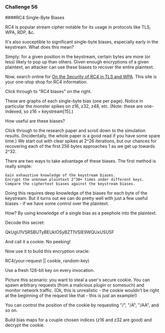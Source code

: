 ### Challenge 56
####RC4 Single-Byte Biases

RC4 is popular stream cipher notable for its usage in protocols like TLS, WPA, RDP, &c.

It's also susceptible to significant single-byte biases, especially early in the keystream. What does this mean?

Simply: for a given position in the keystream, certain bytes are more (or less) likely to pop up than others. Given enough encryptions of a given plaintext, an attacker can use these biases to recover the entire plaintext.

Now, search online for [On the Security of RC4 in TLS and WPA](https://www.usenix.org/conference/usenixsecurity13/technical-sessions/paper/alFardan). This site is your one-stop shop for RC4 information.

Click through to "RC4 biases" on the right.

These are graphs of each single-byte bias (one per page). Notice in particular the monster spikes on z16, z32, z48, etc. (Note: these are one-indexed, so z16 = keystream[15].)

How useful are these biases?

Click through to the research paper and scroll down to the simulation results. (Incidentally, the whole paper is a good read if you have some spare time.) We start out with clear spikes at 2^26 iterations, but our chances for recovering each of the first 256 bytes approaches 1 as we get up towards 2^32.

There are two ways to take advantage of these biases. The first method is really simple:

    Gain exhaustive knowledge of the keystream biases.
    Encrypt the unknown plaintext 2^30+ times under different keys.
    Compare the ciphertext biases against the keystream biases.

Doing this requires deep knowledge of the biases for each byte of the keystream. But it turns out we can do pretty well with just a few useful biases - if we have some control over the plaintext.

How? By using knowledge of a single bias as a peephole into the plaintext.

Decode this secret:

QkUgU1VSRSBUTyBEUklOSyBZT1VSIE9WQUxUSU5F

And call it a cookie. No peeking!

Now use it to build this encryption oracle:

RC4(your-request || cookie, random-key)

Use a fresh 128-bit key on every invocation.

Picture this scenario: you want to steal a user's secure cookie. You can spawn arbitrary requests (from a malicious plugin or somesuch) and monitor network traffic. (Ok, this is unrealistic - the cookie wouldn't be right at the beginning of the request like that - this is just an example!)

You can control the position of the cookie by requesting "/", "/A", "/AA", and so on.

Build bias maps for a couple chosen indices (z16 and z32 are good) and decrypt the cookie.
